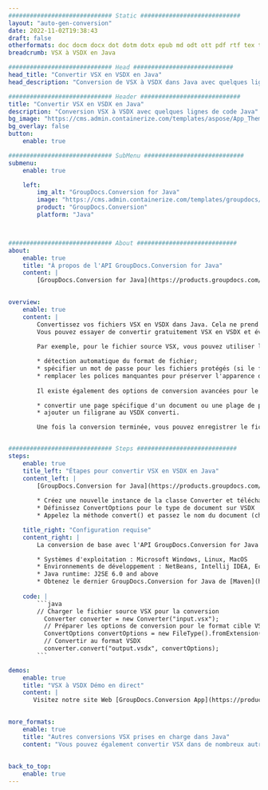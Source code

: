 ```yaml
---
############################# Static ############################
layout: "auto-gen-conversion"
date: 2022-11-02T19:38:43
draft: false
otherformats: doc docm docx dot dotm dotx epub md odt ott pdf rtf tex txt vdx vsdm vsdx vssm vssx vstm vstx vsx vtx xps
breadcrumb: VSX à VSDX en Java

############################# Head ############################
head_title: "Convertir VSX en VSDX en Java"
head_description: "Conversion de VSX à VSDX dans Java avec quelques lignes de code. Convertissez plus de 160 formats de fichiers à l'aide de l'API de conversion de documents GroupDocs pour Java"

############################# Header ############################
title: "Convertir VSX en VSDX en Java"
description: "Conversion VSX à VSDX avec quelques lignes de code Java"
bg_image: "https://cms.admin.containerize.com/templates/aspose/App_Themes/V3/images/bg/header1.png"
bg_overlay: false
button:
    enable: true

############################# SubMenu ############################
submenu:
    enable: true

    left:
        img_alt: "GroupDocs.Conversion for Java"
        image: "https://cms.admin.containerize.com/templates/groupdocs/images/product-logos/90x90-noborder/groupdocs-conversion-java.png"
        product: "GroupDocs.Conversion"
        platform: "Java"



############################# About ############################
about:
    enable: true
    title: "À propos de l'API GroupDocs.Conversion for Java"
    content: |
        [GroupDocs.Conversion for Java](https://products.groupdocs.com/conversion/java/) est une API de conversion de format de fichier avancée pour la conversion entre les formats d'image et de document populaires tels que Microsoft Office, OpenDocument, PDF, HTML, e-mail, CAO. et bien plus encore avec seulement quelques lignes de code. L'API native détecte automatiquement les formats des documents originaux et propose de nombreuses options de personnalisation des documents convertis. Outre la fonction d'extraction d'informations d'un document, il prend également en charge la mise en cache des résultats de conversion sur le disque local par défaut. Cependant, tout type de stockage de cache peut être pris en charge en implémentant les interfaces appropriées - Amazon S3, Dropbox, Google Drive, Windows Azure, Reddis ou tout autre.
    

overview:
    enable: true
    content: |
        Convertissez vos fichiers VSX en VSDX dans Java. Cela ne prend que quelques lignes de code Java sur n'importe quelle plate-forme de votre choix, telle que Windows, Linux, macOS.
        Vous pouvez essayer de convertir gratuitement VSX en VSDX et évaluer la qualité des résultats de conversion. En plus des scripts de conversion de fichiers simples, vous pouvez essayer des options plus sophistiquées pour charger le fichier source VSX et stocker la sortie VSDX. 
        
        Par exemple, pour le fichier source VSX, vous pouvez utiliser les options de chargement suivantes :

        * détection automatique du format de fichier;
        * spécifier un mot de passe pour les fichiers protégés (si le format de fichier le prend en charge);
        * remplacer les polices manquantes pour préserver l'apparence du document.
        
        Il existe également des options de conversion avancées pour le fichier VSDX :

        * convertir une page spécifique d'un document ou une plage de pages;
        * ajouter un filigrane au VSDX converti.

        Une fois la conversion terminée, vous pouvez enregistrer le fichier VSDX dans votre chemin de fichier local ou dans un stockage tiers tel que FTP, Amazon S3, Google Drive, Dropbox, etc. Veuillez noter - pour convertir VSX à VSDX, vous n'avez pas besoin d'installer de logiciel supplémentaire, tel que MS Office, Open Office, Adobe Acrobat Reader, etc.


############################# Steps ############################
steps:
    enable: true
    title_left: "Étapes pour convertir VSX en VSDX en Java"
    content_left: |
        [GroupDocs.Conversion for Java](https://products.groupdocs.com/conversion/java/) permet aux développeurs de convertir facilement le fichier VSX en VSDX avec quelques lignes de code.
        
        * Créez une nouvelle instance de la classe Converter et téléchargez le fichier VSX avec le chemin complet
        * Définissez ConvertOptions pour le type de document sur VSDX
        * Appelez la méthode convert() et passez le nom du document (chemin complet) et le format (VSDX) en tant que paramètre

    title_right: "Configuration requise"
    content_right: |
        La conversion de base avec l'API GroupDocs.Conversion for Java peut être effectuée avec seulement quelques lignes de code. Nos API sont prises en charge sur toutes les principales plates-formes et systèmes d'exploitation. Avant d'exécuter le code ci-dessous, assurez-vous que les prérequis suivants sont installés sur votre système.

        * Systèmes d'exploitation : Microsoft Windows, Linux, MacOS
        * Environnements de développement : NetBeans, Intellij IDEA, Eclipse, etc.
        * Java runtime: J2SE 6.0 and above
        * Obtenez le dernier GroupDocs.Conversion for Java de [Maven](https://repository.groupdocs.com/webapp/#/artifacts/browse/tree/General/repo/com/groupdocs/groupdocs-conversion)
         
    code: |
        ```java    
        // Charger le fichier source VSX pour la conversion
          Converter converter = new Converter("input.vsx");
          // Préparer les options de conversion pour le format cible VSDX
          ConvertOptions convertOptions = new FileType().fromExtension("vsdx").getConvertOptions();
          // Convertir au format VSDX
          converter.convert("output.vsdx", convertOptions);
        ```

demos:
    enable: true
    title: "VSX à VSDX Démo en direct"
    content: |
       Visitez notre site Web [GroupDocs.Conversion App](https://products.groupdocs.app/conversion/family) et essayez la conversion VSX à VSDX maintenant. La démo gratuite présente les avantages suivants
          

more_formats:
    enable: true
    title: "Autres conversions VSX prises en charge dans Java"
    content: "Vous pouvez également convertir VSX dans de nombreux autres formats de fichiers. Veuillez consulter la liste ci-dessous."
       
       
back_to_top:
    enable: true
---
```

